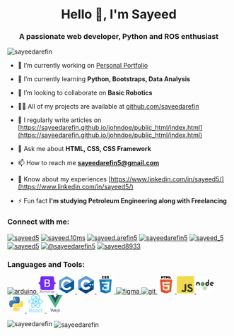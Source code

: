 
<h1 align="center">Hello 👋, I'm Sayeed</h1>
<h3 align="center">A passionate web developer, Python and ROS enthusiast</h3>

<p align="left"> <img src="https://komarev.com/ghpvc/?username=sayeedarefin&label=Profile%20views&color=0e75b6&style=flat" alt="sayeedarefin" /> </p>

- 🔭 I’m currently working on [Personal Portfolio](https://sayeedarefin.github.io/johndoe/public_html/index.html)

- 🌱 I’m currently learning **Python, Bootstraps, Data Analysis**

- 👯 I’m looking to collaborate on **Basic Robotics**

- 👨‍💻 All of my projects are available at [github.com/sayeedarefin](github.com/sayeedarefin)

- 📝 I regularly write articles on [https://sayeedarefin.github.io/johndoe/public_html/index.html](https://sayeedarefin.github.io/johndoe/public_html/index.html)

- 💬 Ask me about **HTML, CSS, CSS Framework**

- 📫 How to reach me **sayeedarefin5@gmail.com**

- 📄 Know about my experiences [https://www.linkedin.com/in/sayeed5/](https://www.linkedin.com/in/sayeed5/)

- ⚡ Fun fact **I'm studying Petroleum Engineering along with Freelancing**

<h3 align="left">Connect with me:</h3>
<p align="left">
<a href="https://linkedin.com/in/sayeed5" target="blank"><img align="center" src="https://raw.githubusercontent.com/rahuldkjain/github-profile-readme-generator/master/src/images/icons/Social/linked-in-alt.svg" alt="sayeed5" height="30" width="40" /></a>
<a href="https://fb.com/sayeed.10ms" target="blank"><img align="center" src="https://raw.githubusercontent.com/rahuldkjain/github-profile-readme-generator/master/src/images/icons/Social/facebook.svg" alt="sayeed.10ms" height="30" width="40" /></a>
<a href="https://instagram.com/sayeed.arefin5" target="blank"><img align="center" src="https://raw.githubusercontent.com/rahuldkjain/github-profile-readme-generator/master/src/images/icons/Social/instagram.svg" alt="sayeed.arefin5" height="30" width="40" /></a>
<a href="https://www.codechef.com/users/sayeedarefin5" target="blank"><img align="center" src="https://cdn.jsdelivr.net/npm/simple-icons@3.1.0/icons/codechef.svg" alt="sayeedarefin5" height="30" width="40" /></a>
<a href="https://codeforces.com/profile/sayeed_5" target="blank"><img align="center" src="https://raw.githubusercontent.com/rahuldkjain/github-profile-readme-generator/master/src/images/icons/Social/codeforces.svg" alt="sayeed_5" height="30" width="40" /></a>
<a href="https://www.leetcode.com/sayeed5" target="blank"><img align="center" src="https://raw.githubusercontent.com/rahuldkjain/github-profile-readme-generator/master/src/images/icons/Social/leet-code.svg" alt="sayeed5" height="30" width="40" /></a>
<a href="https://www.hackerearth.com/@sayeedarefin5" target="blank"><img align="center" src="https://raw.githubusercontent.com/rahuldkjain/github-profile-readme-generator/master/src/images/icons/Social/hackerearth.svg" alt="@sayeedarefin5" height="30" width="40" /></a>
<a href="https://discord.gg/sayeed8933" target="blank"><img align="center" src="https://raw.githubusercontent.com/rahuldkjain/github-profile-readme-generator/master/src/images/icons/Social/discord.svg" alt="sayeed8933" height="30" width="40" /></a>
</p>

<h3 align="left">Languages and Tools:</h3>
<p align="left"> <a href="https://www.arduino.cc/" target="_blank" rel="noreferrer"> <img src="https://cdn.worldvectorlogo.com/logos/arduino-1.svg" alt="arduino" width="40" height="40"/> </a> <a href="https://getbootstrap.com" target="_blank" rel="noreferrer"> <img src="https://raw.githubusercontent.com/devicons/devicon/master/icons/bootstrap/bootstrap-plain-wordmark.svg" alt="bootstrap" width="40" height="40"/> </a> <a href="https://www.cprogramming.com/" target="_blank" rel="noreferrer"> <img src="https://raw.githubusercontent.com/devicons/devicon/master/icons/c/c-original.svg" alt="c" width="40" height="40"/> </a> <a href="https://www.w3schools.com/cpp/" target="_blank" rel="noreferrer"> <img src="https://raw.githubusercontent.com/devicons/devicon/master/icons/cplusplus/cplusplus-original.svg" alt="cplusplus" width="40" height="40"/> </a> <a href="https://www.w3schools.com/css/" target="_blank" rel="noreferrer"> <img src="https://raw.githubusercontent.com/devicons/devicon/master/icons/css3/css3-original-wordmark.svg" alt="css3" width="40" height="40"/> </a> <a href="https://www.figma.com/" target="_blank" rel="noreferrer"> <img src="https://www.vectorlogo.zone/logos/figma/figma-icon.svg" alt="figma" width="40" height="40"/> </a> <a href="https://git-scm.com/" target="_blank" rel="noreferrer"> <img src="https://www.vectorlogo.zone/logos/git-scm/git-scm-icon.svg" alt="git" width="40" height="40"/> </a> <a href="https://www.w3.org/html/" target="_blank" rel="noreferrer"> <img src="https://raw.githubusercontent.com/devicons/devicon/master/icons/html5/html5-original-wordmark.svg" alt="html5" width="40" height="40"/> </a> <a href="https://developer.mozilla.org/en-US/docs/Web/JavaScript" target="_blank" rel="noreferrer"> <img src="https://raw.githubusercontent.com/devicons/devicon/master/icons/javascript/javascript-original.svg" alt="javascript" width="40" height="40"/> </a> <a href="https://nodejs.org" target="_blank" rel="noreferrer"> <img src="https://raw.githubusercontent.com/devicons/devicon/master/icons/nodejs/nodejs-original-wordmark.svg" alt="nodejs" width="40" height="40"/> </a> <a href="https://www.python.org" target="_blank" rel="noreferrer"> <img src="https://raw.githubusercontent.com/devicons/devicon/master/icons/python/python-original.svg" alt="python" width="40" height="40"/> </a> <a href="https://reactjs.org/" target="_blank" rel="noreferrer"> <img src="https://raw.githubusercontent.com/devicons/devicon/master/icons/react/react-original-wordmark.svg" alt="react" width="40" height="40"/> </a> <a href="https://vuejs.org/" target="_blank" rel="noreferrer"> <img src="https://raw.githubusercontent.com/devicons/devicon/master/icons/vuejs/vuejs-original-wordmark.svg" alt="vuejs" width="40" height="40"/> </a> </p>

<p><img align="left" src="https://github-readme-stats.vercel.app/api/top-langs?username=sayeedarefin&show_icons=true&locale=en&layout=compact" alt="sayeedarefin" /></p>

<p>&nbsp;<img align="center" src="https://github-readme-stats.vercel.app/api?username=sayeedarefin&show_icons=true&locale=en" alt="sayeedarefin" /></p>

